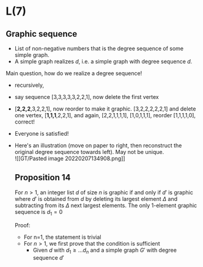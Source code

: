 # L(7)
## Graphic sequence
- List of non-negative numbers that is the degree sequence of some simple graph.
- A simple graph realizes $d$, i.e. a simple graph with degree sequence $d$.

Main question, how do we realize a degree sequence!  
- recursively,
- say sequence [3,3,3,3,3,2,2,1], now delete the first vertex
- [**2,2,2**,3,2,2,1], now reorder to make it graphic. [3,2,2,2,2,2,1] and delete one vertex, [**1,1,1**,2,2,1], and again, [2,2,1,1,1,1], [1,0,1,1,1], reorder [1,1,1,1,0], correct!
- Everyone is satisfied!
- Here's an illustration (move on paper to right, then reconstruct the original degree sequence towards left). May not be unique.  
  ![[GT/Pasted image 20220207134908.png]]
  
  ## Proposition 14
  For $n>1$, an integer list $d$ of size $n$ is graphic if and only if $d'$ is graphic where $d'$ is obtained from $d$ by deleting its largest element $\Delta$ and subtracting from its $\Delta$ next largest elements. The only $1$-element graphic sequence is $d_1=0$
  
  Proof:  
  - For n=1, the statement is trivial
  - For $n>1$, we first prove that the condition is sufficient
	  - Given $d$ with $d_1\geq\dots d_n$ and a simple graph $G'$ with degree sequence $d'$
